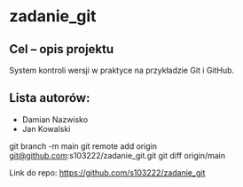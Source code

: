 # zadanie_git

## Cel – opis projektu
System kontroli wersji w praktyce na przykładzie Git i GitHub.

## Lista autorów:
- Damian Nazwisko
- Jan Kowalski


git branch -m main
git remote add origin git@github.com:s103222/zadanie_git.git
git diff origin/main

Link do repo: https://github.com/s103222/zadanie_git